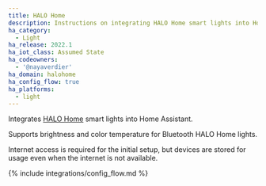 ```yaml
---
title: HALO Home
description: Instructions on integrating HALO Home smart lights into Home Assistant.
ha_category:
  - Light
ha_release: 2022.1
ha_iot_class: Assumed State
ha_codeowners:
  - '@nayaverdier'
ha_domain: halohome
ha_config_flow: true
ha_platforms:
  - light
---
```


Integrates [HALO Home](https://www.cooperlighting.com/global/brands/halo-home) smart lights into Home Assistant.

Supports brightness and color temperature for Bluetooth HALO Home lights.

Internet access is required for the initial setup, but devices are stored for
usage even when the internet is not available.

{% include integrations/config_flow.md %}
